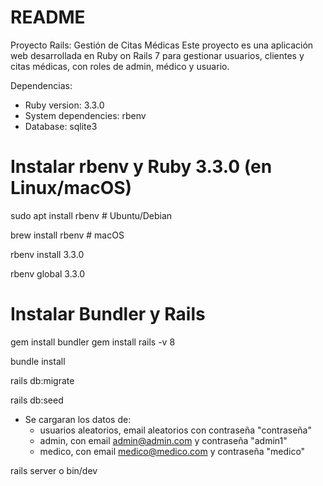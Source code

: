# README

Proyecto Rails: Gestión de Citas Médicas
Este proyecto es una aplicación web desarrollada en Ruby on Rails 7 para gestionar usuarios, clientes y citas médicas, con roles de admin, médico y usuario.

Dependencias:
* Ruby version: 3.3.0
* System dependencies: rbenv
* Database: sqlite3

# Instalar rbenv y Ruby 3.3.0 (en Linux/macOS)
sudo apt install rbenv  # Ubuntu/Debian

brew install rbenv      # macOS

rbenv install 3.3.0

rbenv global 3.3.0

# Instalar Bundler y Rails
gem install bundler
gem install rails -v 8

bundle install

rails db:migrate

rails db:seed
* Se cargaran los datos de: 
    - usuarios aleatorios, email aleatorios con contraseña "contraseña"
    - admin, con email admin@admin.com y contraseña "admin1"
    - medico, con email medico@medico.com y contraseña "medico"

rails server o bin/dev
